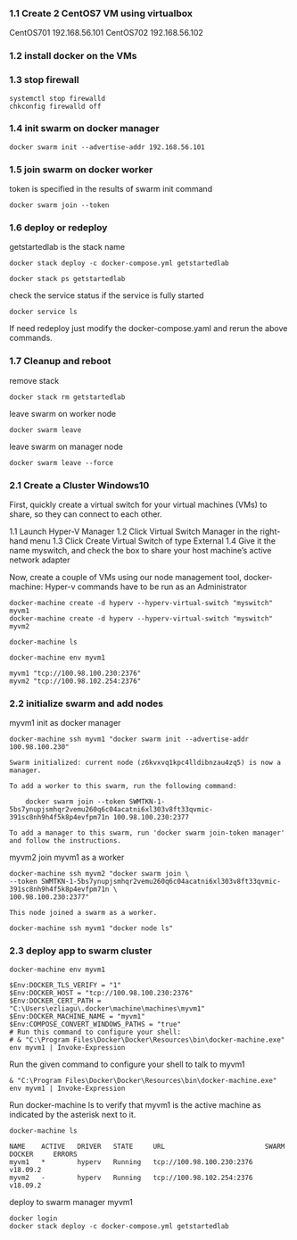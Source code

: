 ### 1.1 Create 2 CentOS7 VM using virtualbox
CentOS701 192.168.56.101
CentOS702 192.168.56.102
### 1.2 install docker on the VMs
### 1.3 stop firewall
```
systemctl stop firewalld
chkconfig firewalld off
``` 
### 1.4 init swarm on docker manager
```
docker swarm init --advertise-addr 192.168.56.101
```
### 1.5 join swarm on docker worker
token is specified in the results of swarm init command
```
docker swarm join --token 
```
### 1.6 deploy or redeploy
getstartedlab is the stack name
```
docker stack deploy -c docker-compose.yml getstartedlab
```
```
docker stack ps getstartedlab
```
check the service status if the service is fully started
```
docker service ls
```

If need redeploy just modify the docker-compose.yaml and rerun the above commands.

### 1.7 Cleanup and reboot
remove stack
```
docker stack rm getstartedlab
```
leave swarm on worker node
```
docker swarm leave
```
leave swarm on manager node
```
docker swarm leave --force
```
### 2.1 Create a Cluster Windows10
First, quickly create a virtual switch for your virtual machines (VMs) to share, so they can connect to each other.

1.1 Launch Hyper-V Manager
1.2 Click Virtual Switch Manager in the right-hand menu
1.3 Click Create Virtual Switch of type External
1.4 Give it the name myswitch, and check the box to share your host machine’s active network adapter

Now, create a couple of VMs using our node management tool, docker-machine:
Hyper-v commands have to be run as an Administrator
```
docker-machine create -d hyperv --hyperv-virtual-switch "myswitch" myvm1
docker-machine create -d hyperv --hyperv-virtual-switch "myswitch" myvm2
```
```
docker-machine ls
```
```
docker-machine env myvm1

myvm1 "tcp://100.98.100.230:2376"
myvm2 "tcp://100.98.102.254:2376"
```

### 2.2 initialize swarm and add nodes
myvm1 init as docker manager
```
docker-machine ssh myvm1 "docker swarm init --advertise-addr 100.98.100.230"

Swarm initialized: current node (z6kvxvq1kpc4lldibnzau4zq5) is now a manager.

To add a worker to this swarm, run the following command:

    docker swarm join --token SWMTKN-1-5bs7ynupjsmhqr2vemu260q6c04acatni6xl303v8ft33qvmic-391sc8nh9h4f5k8p4evfpm71n 100.98.100.230:2377

To add a manager to this swarm, run 'docker swarm join-token manager' and follow the instructions.

```
myvm2 join myvm1 as a worker
```
docker-machine ssh myvm2 "docker swarm join \
--token SWMTKN-1-5bs7ynupjsmhqr2vemu260q6c04acatni6xl303v8ft33qvmic-391sc8nh9h4f5k8p4evfpm71n \
100.98.100.230:2377"

This node joined a swarm as a worker.
```
```
docker-machine ssh myvm1 "docker node ls"
```

### 2.3 deploy app to swarm cluster
```
docker-machine env myvm1

$Env:DOCKER_TLS_VERIFY = "1"
$Env:DOCKER_HOST = "tcp://100.98.100.230:2376"
$Env:DOCKER_CERT_PATH = "C:\Users\ezliagu\.docker\machine\machines\myvm1"
$Env:DOCKER_MACHINE_NAME = "myvm1"
$Env:COMPOSE_CONVERT_WINDOWS_PATHS = "true"
# Run this command to configure your shell:
# & "C:\Program Files\Docker\Docker\Resources\bin\docker-machine.exe" env myvm1 | Invoke-Expression

```
Run the given command to configure your shell to talk to myvm1
```
& "C:\Program Files\Docker\Docker\Resources\bin\docker-machine.exe" env myvm1 | Invoke-Expression
```
Run docker-machine ls to verify that myvm1 is the active machine as indicated by the asterisk next to it.

```
docker-machine ls

NAME    ACTIVE   DRIVER   STATE     URL                         SWARM   DOCKER     ERRORS
myvm1   *        hyperv   Running   tcp://100.98.100.230:2376           v18.09.2
myvm2   -        hyperv   Running   tcp://100.98.102.254:2376           v18.09.2
```

deploy to swarm manager myvm1
```
docker login
docker stack deploy -c docker-compose.yml getstartedlab
```


